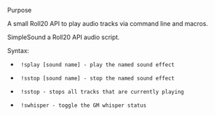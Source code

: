 Purpose

A small Roll20 API to play audio tracks via command line and macros.

SimpleSound a Roll20 API audio script.

Syntax:

 *      !splay [sound name] - play the named sound effect
 *      !sstop [sound name] - stop the named sound effect
 *      !sstop - stops all tracks that are currently playing
 *      !swhisper - toggle the GM whisper status
